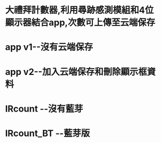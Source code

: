 # 大禮拜計數器,利用尋跡感測模組和4位顯示器結合app,次數可上傳至云端保存
# app v1--沒有云端保存
# app v2--加入云端保存和刪除顯示框資料
# IRcount --沒有藍芽
# IRcount_BT --藍芽版

